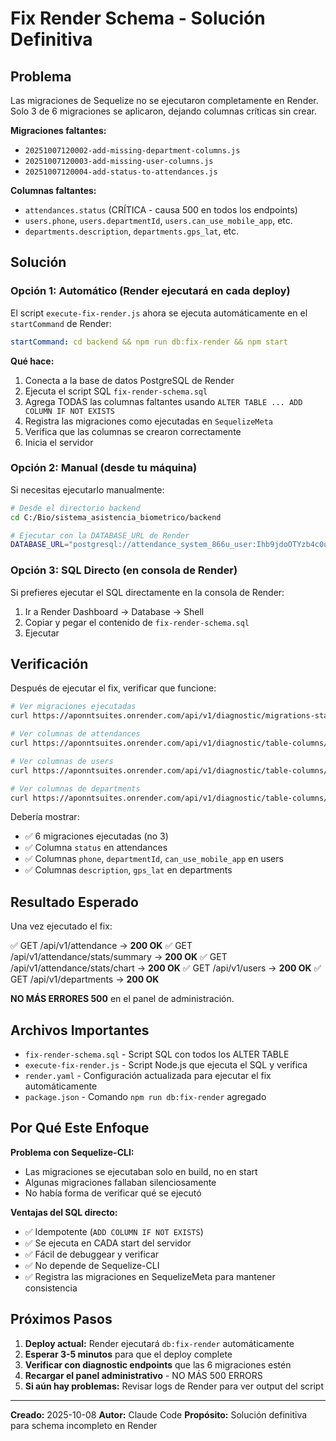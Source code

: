 # Fix Render Schema - Solución Definitiva

## Problema

Las migraciones de Sequelize no se ejecutaron completamente en Render. Solo 3 de 6 migraciones se aplicaron, dejando columnas críticas sin crear.

**Migraciones faltantes:**
- `20251007120002-add-missing-department-columns.js`
- `20251007120003-add-missing-user-columns.js`
- `20251007120004-add-status-to-attendances.js`

**Columnas faltantes:**
- `attendances.status` (CRÍTICA - causa 500 en todos los endpoints)
- `users.phone`, `users.departmentId`, `users.can_use_mobile_app`, etc.
- `departments.description`, `departments.gps_lat`, etc.

## Solución

### Opción 1: Automático (Render ejecutará en cada deploy)

El script `execute-fix-render.js` ahora se ejecuta automáticamente en el `startCommand` de Render:

```yaml
startCommand: cd backend && npm run db:fix-render && npm start
```

**Qué hace:**
1. Conecta a la base de datos PostgreSQL de Render
2. Ejecuta el script SQL `fix-render-schema.sql`
3. Agrega TODAS las columnas faltantes usando `ALTER TABLE ... ADD COLUMN IF NOT EXISTS`
4. Registra las migraciones como ejecutadas en `SequelizeMeta`
5. Verifica que las columnas se crearon correctamente
6. Inicia el servidor

### Opción 2: Manual (desde tu máquina)

Si necesitas ejecutarlo manualmente:

```bash
# Desde el directorio backend
cd C:/Bio/sistema_asistencia_biometrico/backend

# Ejecutar con la DATABASE_URL de Render
DATABASE_URL="postgresql://attendance_system_866u_user:Ihb9jdoOTYzb4c0u7cXxGo8XaIb1Iyvt@dpg-d3i4mqjipnbc73dsnd6g-a.oregon-postgres.render.com/attendance_system_866u" npm run db:fix-render
```

### Opción 3: SQL Directo (en consola de Render)

Si prefieres ejecutar el SQL directamente en la consola de Render:

1. Ir a Render Dashboard → Database → Shell
2. Copiar y pegar el contenido de `fix-render-schema.sql`
3. Ejecutar

## Verificación

Después de ejecutar el fix, verificar que funcione:

```bash
# Ver migraciones ejecutadas
curl https://aponntsuites.onrender.com/api/v1/diagnostic/migrations-status

# Ver columnas de attendances
curl https://aponntsuites.onrender.com/api/v1/diagnostic/table-columns/attendances

# Ver columnas de users
curl https://aponntsuites.onrender.com/api/v1/diagnostic/table-columns/users

# Ver columnas de departments
curl https://aponntsuites.onrender.com/api/v1/diagnostic/table-columns/departments
```

Debería mostrar:
- ✅ 6 migraciones ejecutadas (no 3)
- ✅ Columna `status` en attendances
- ✅ Columnas `phone`, `departmentId`, `can_use_mobile_app` en users
- ✅ Columnas `description`, `gps_lat` en departments

## Resultado Esperado

Una vez ejecutado el fix:

✅ GET /api/v1/attendance → **200 OK**
✅ GET /api/v1/attendance/stats/summary → **200 OK**
✅ GET /api/v1/attendance/stats/chart → **200 OK**
✅ GET /api/v1/users → **200 OK**
✅ GET /api/v1/departments → **200 OK**

**NO MÁS ERRORES 500** en el panel de administración.

## Archivos Importantes

- `fix-render-schema.sql` - Script SQL con todos los ALTER TABLE
- `execute-fix-render.js` - Script Node.js que ejecuta el SQL y verifica
- `render.yaml` - Configuración actualizada para ejecutar el fix automáticamente
- `package.json` - Comando `npm run db:fix-render` agregado

## Por Qué Este Enfoque

**Problema con Sequelize-CLI:**
- Las migraciones se ejecutaban solo en build, no en start
- Algunas migraciones fallaban silenciosamente
- No había forma de verificar qué se ejecutó

**Ventajas del SQL directo:**
- ✅ Idempotente (`ADD COLUMN IF NOT EXISTS`)
- ✅ Se ejecuta en CADA start del servidor
- ✅ Fácil de debuggear y verificar
- ✅ No depende de Sequelize-CLI
- ✅ Registra las migraciones en SequelizeMeta para mantener consistencia

## Próximos Pasos

1. **Deploy actual:** Render ejecutará `db:fix-render` automáticamente
2. **Esperar 3-5 minutos** para que el deploy complete
3. **Verificar con diagnostic endpoints** que las 6 migraciones estén
4. **Recargar el panel administrativo** - NO MÁS 500 ERRORS
5. **Si aún hay problemas:** Revisar logs de Render para ver output del script

---

**Creado:** 2025-10-08
**Autor:** Claude Code
**Propósito:** Solución definitiva para schema incompleto en Render
